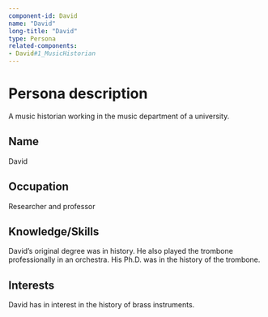 ```yaml
---
component-id: David
name: "David"
long-title: "David"
type: Persona
related-components:
- David#1_MusicHistorian
---
```


# Persona description

A music historian working in the music department of a university. 

## Name
David 

## Occupation
Researcher and professor

## Knowledge/Skills
David’s original degree was in history.  He also played the trombone professionally in an orchestra.  His Ph.D. was in the history of the trombone.

## Interests
David has in interest in the history of brass instruments.
